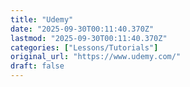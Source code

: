 ```yaml
---
title: "Udemy"
date: "2025-09-30T00:11:40.370Z"
lastmod: "2025-09-30T00:11:40.370Z"
categories: ["Lessons/Tutorials"]
original_url: "https://www.udemy.com/"
draft: false
---
```

